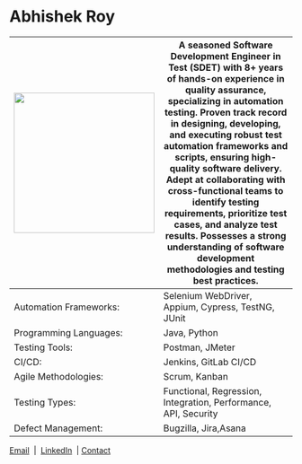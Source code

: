 # Abhishek Roy


<table>
    <thead>
      <tr>
        <th><img src="https://github.com/user-attachments/assets/181bf338-41c1-40f0-941e-d90d378f5a31" width="250">
</th>
        <th>
A seasoned Software Development Engineer in Test (SDET) with 8+ years of hands-on experience in quality assurance, specializing in automation testing. Proven track record in designing, developing, and executing robust test automation frameworks and scripts, ensuring high-quality software delivery. Adept at collaborating with cross-functional teams to identify testing requirements, prioritize test cases, and analyze test results. Possesses a strong understanding of software development methodologies and testing best practices.
</th>
      </tr>
    </thead>
    <tbody>
      <tr>
        <td>Automation Frameworks:</td>
        <td>Selenium WebDriver, Appium, Cypress, TestNG, JUnit
</td>
      </tr>

<tr>
        <td>Programming Languages:</td>
        <td> Java, Python</td>
  </tr>
  
  <tr>
        <td>Testing Tools:</td>
        <td> Postman, JMeter</td>
  </tr>
   <tr>
        <td>CI/CD: </td>
        <td>Jenkins, GitLab CI/CD</td>
  </tr>
   <tr>
        <td>Agile Methodologies:</td>
        <td> Scrum, Kanban</td>
  </tr>

   <tr>
        <td>Testing Types: </td>
        <td>Functional, Regression, Integration, Performance, API, Security</td>
  </tr>
   <tr>
        <td>Defect Management:  </td>
        <td>Bugzilla, Jira,Asana</td>
  </tr>

  
          
  
  </table>

 [Email](aabhishekbr@gmail.com) &nbsp;|&nbsp; [LinkedIn](https://www.linkedin.com/in/aabhishekbr/) &nbsp;|&nbsp;[Contact](+919019605517)
</p>
